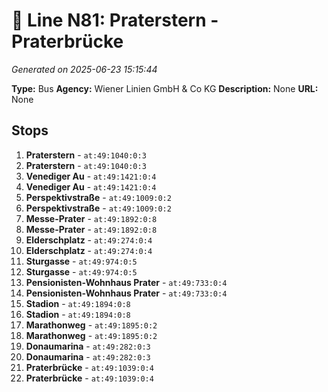# 🚌 Line N81: Praterstern - Praterbrücke

*Generated on 2025-06-23 15:15:44*

**Type:** Bus
**Agency:** Wiener Linien GmbH & Co KG
**Description:** None
**URL:** None

## Stops

1. **Praterstern** - `at:49:1040:0:3`
2. **Praterstern** - `at:49:1040:0:3`
3. **Venediger Au** - `at:49:1421:0:4`
4. **Venediger Au** - `at:49:1421:0:4`
5. **Perspektivstraße** - `at:49:1009:0:2`
6. **Perspektivstraße** - `at:49:1009:0:2`
7. **Messe-Prater** - `at:49:1892:0:8`
8. **Messe-Prater** - `at:49:1892:0:8`
9. **Elderschplatz** - `at:49:274:0:4`
10. **Elderschplatz** - `at:49:274:0:4`
11. **Sturgasse** - `at:49:974:0:5`
12. **Sturgasse** - `at:49:974:0:5`
13. **Pensionisten-Wohnhaus Prater** - `at:49:733:0:4`
14. **Pensionisten-Wohnhaus Prater** - `at:49:733:0:4`
15. **Stadion** - `at:49:1894:0:8`
16. **Stadion** - `at:49:1894:0:8`
17. **Marathonweg** - `at:49:1895:0:2`
18. **Marathonweg** - `at:49:1895:0:2`
19. **Donaumarina** - `at:49:282:0:3`
20. **Donaumarina** - `at:49:282:0:3`
21. **Praterbrücke** - `at:49:1039:0:4`
22. **Praterbrücke** - `at:49:1039:0:4`